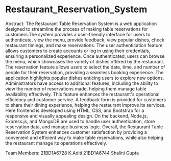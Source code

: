# Restaurant_Reservation_System
Abstract:
The Restaurant Table Reservation System is a web application designed to streamline the process of making table reservations for customers.The system provides a user-friendly interface for users to authenticate, view the menu, provide feedback, view popular dishes, check restaurant timings, and make reservations.
The user authentication feature allows customers to create accounts or log in using their credentials, ensuring a personalized experience. Once authenticated, users can browse the menu, which showcases the variety of dishes offered by the restaurant. The reservation feature allows users to select the date, time, and number of people for their reservation, providing a seamless booking experience. The application highlights popular dishes enticing users to explore new options. 
Administrators have access to additional features, including the ability to view the number of reservations made, helping them manage table availability effectively. This feature enhances the restaurant's operational efficiency and customer service. A feedback form is provided for customers to share their dining experience, helping the restaurant improve its services.
Here frontend is developed using HTML, CSS, and Bootstrap for a responsive and visually appealing design. On the backend, Node.js, Express.js, and MongoDB are used to handle user authentication, store reservation data, and manage business logic.
Overall, the Restaurant Table Reservation System enhances customer satisfaction by providing a convenient and efficient way to make table reservations, while also helping the restaurant manage its operations effectively.

Team Members:
21BD1A6728 K.Aditi
21BD1A6744 Shalini Gupta
